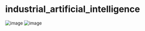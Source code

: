 # industrial_artificial_intelligence
![image](https://github.com/user-attachments/assets/91b65d9d-e83d-4ddc-ac64-7866932867c4)
![image](https://github.com/user-attachments/assets/24ef2c25-e9e2-4a46-8ba8-9aac8d357a06)
